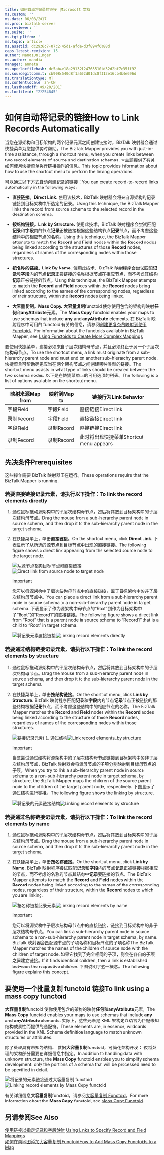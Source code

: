 ```yaml
---
title: 如何自动将记录的链接 |Microsoft 文档
ms.custom: ''
ms.date: 06/08/2017
ms.prod: biztalk-server
ms.reviewer: ''
ms.suite: ''
ms.tgt_pltfrm: ''
ms.topic: article
ms.assetid: dc2926c7-07c2-45d1-afde-d3f894f6b88d
caps.latest.revision: 15
author: MandiOhlinger
ms.author: mandia
manager: anneta
ms.openlocfilehash: dc5ab4e18a291321247655101d32d2bf7e35ff92
ms.sourcegitcommit: cb908c540d8f1a692d01dc8f313e16cb4b4e696d
ms.translationtype: MT
ms.contentlocale: zh-CN
ms.lasthandoff: 09/20/2017
ms.locfileid: "22254845"
---
```

# <a name="how-to-link-records-automatically"></a><span data-ttu-id="d0b2d-102">如何自动将记录的链接</span><span class="sxs-lookup"><span data-stu-id="d0b2d-102">How to Link Records Automatically</span></span>
<span data-ttu-id="d0b2d-103">当您在源架构和目标架构的两个记录元素之间创建链接时，BizTalk 映射器会通过快捷菜单为您提供实时帮助。</span><span class="sxs-lookup"><span data-stu-id="d0b2d-103">The BizTalk Mapper provides you with just-in-time assistance, through a shortcut menu, when you create links between two record elements of source and destination schemas.</span></span> <span data-ttu-id="d0b2d-104">本主题提供了有关如何使用快捷菜单执行链接操作的信息。</span><span class="sxs-lookup"><span data-stu-id="d0b2d-104">This topic provides information about how to use the shortcut menu to perform the linking operations.</span></span>  
  
 <span data-ttu-id="d0b2d-105">可以通过以下方式自动创建记录的链接：</span><span class="sxs-lookup"><span data-stu-id="d0b2d-105">You can create record-to-record links automatically in the following ways:</span></span>  
  
-   <span data-ttu-id="d0b2d-106">**直接链接。**</span><span class="sxs-lookup"><span data-stu-id="d0b2d-106">**Direct Link.**</span></span> <span data-ttu-id="d0b2d-107">使用该技术，BizTalk 映射器会将来自源架构的记录链接到目标架构中所选定的记录。</span><span class="sxs-lookup"><span data-stu-id="d0b2d-107">Using this technique, the BizTalk Mapper links the record from source schema to the selected record in the destination schema.</span></span>  
  
-   <span data-ttu-id="d0b2d-108">**按结构链接。**</span><span class="sxs-lookup"><span data-stu-id="d0b2d-108">**Link by Structure.**</span></span> <span data-ttu-id="d0b2d-109">使用此技术，BizTalk 映射程序会尝试匹配**记录**和**字段**内的节点**记录**正被链接根据这些结构节点**记录**节点，而不考虑这些结构中的相应节点的名称。</span><span class="sxs-lookup"><span data-stu-id="d0b2d-109">Using this technique, the BizTalk Mapper attempts to match the **Record** and **Field** nodes within the **Record** nodes being linked according to the structures of those **Record** nodes, regardless of names of the corresponding nodes within those structures.</span></span>  
  
-   <span data-ttu-id="d0b2d-110">**按名称的链接。**</span><span class="sxs-lookup"><span data-stu-id="d0b2d-110">**Link By Name.**</span></span> <span data-ttu-id="d0b2d-111">使用此技术，BizTalk 映射程序会尝试匹配**记录**和**字段**内的节点**记录**正被链接的名称根据节点在相应节点，而不考虑其结构**记录**正被链接的节点。</span><span class="sxs-lookup"><span data-stu-id="d0b2d-111">Using this technique, the BizTalk Mapper attempts to match the **Record** and **Field** nodes within the **Record** nodes being linked according to the names of the corresponding nodes, regardless of their structure, within the **Record** nodes being linked.</span></span>  
  
-   <span data-ttu-id="d0b2d-112">**大容量复制。**</span><span class="sxs-lookup"><span data-stu-id="d0b2d-112">**Mass Copy.**</span></span> <span data-ttu-id="d0b2d-113">**大容量复制**functoid 使你使用包含的架构的映射**任何**和**anyAttribute**元素。</span><span class="sxs-lookup"><span data-stu-id="d0b2d-113">The **Mass Copy** functoid enables your maps to use schemas that include **any** and **anyAttribute** elements.</span></span> <span data-ttu-id="d0b2d-114">在 BizTalk 映射程序中可用的 functoid 有关的信息，请参阅[创建更复杂的映射到使用 Functoid](../core/using-functoids-to-create-more-complex-mappings.md)。</span><span class="sxs-lookup"><span data-stu-id="d0b2d-114">For information about the functoids available in BizTalk Mapper, see [Using Functoids to Create More Complex Mappings](../core/using-functoids-to-create-more-complex-mappings.md).</span></span>  
  
 <span data-ttu-id="d0b2d-115">要使用快捷菜单，连接必须来自子层次结构母节点，并且必须终止于另一个子层次结构母节点。</span><span class="sxs-lookup"><span data-stu-id="d0b2d-115">To use the shortcut menu, a link must originate from a sub-hierarchy parent node and must end on another sub-hierarchy parent node.</span></span> <span data-ttu-id="d0b2d-116">快捷菜单可帮助确定应当在两个架构节点之间创建哪种类型的链接。</span><span class="sxs-lookup"><span data-stu-id="d0b2d-116">The shortcut menu assists in what type of links should be created between the two schema nodes.</span></span> <span data-ttu-id="d0b2d-117">以下是在快捷菜单上的可用选项的列表。</span><span class="sxs-lookup"><span data-stu-id="d0b2d-117">The following is a list of options available on the shortcut menu.</span></span>  
  
|<span data-ttu-id="d0b2d-118">映射来源</span><span class="sxs-lookup"><span data-stu-id="d0b2d-118">Map from</span></span>|<span data-ttu-id="d0b2d-119">映射到</span><span class="sxs-lookup"><span data-stu-id="d0b2d-119">Map to</span></span>|<span data-ttu-id="d0b2d-120">链接行为</span><span class="sxs-lookup"><span data-stu-id="d0b2d-120">Link Behavior</span></span>|  
|--------------|------------|-------------------|  
|<span data-ttu-id="d0b2d-121">字段</span><span class="sxs-lookup"><span data-stu-id="d0b2d-121">Field</span></span>|<span data-ttu-id="d0b2d-122">字段</span><span class="sxs-lookup"><span data-stu-id="d0b2d-122">Field</span></span>|<span data-ttu-id="d0b2d-123">直接链接</span><span class="sxs-lookup"><span data-stu-id="d0b2d-123">Direct link</span></span>|  
|<span data-ttu-id="d0b2d-124">录制</span><span class="sxs-lookup"><span data-stu-id="d0b2d-124">Record</span></span>|<span data-ttu-id="d0b2d-125">字段</span><span class="sxs-lookup"><span data-stu-id="d0b2d-125">Field</span></span>|<span data-ttu-id="d0b2d-126">直接链接</span><span class="sxs-lookup"><span data-stu-id="d0b2d-126">Direct link</span></span>|  
|<span data-ttu-id="d0b2d-127">字段</span><span class="sxs-lookup"><span data-stu-id="d0b2d-127">Field</span></span>|<span data-ttu-id="d0b2d-128">录制</span><span class="sxs-lookup"><span data-stu-id="d0b2d-128">Record</span></span>|<span data-ttu-id="d0b2d-129">直接链接</span><span class="sxs-lookup"><span data-stu-id="d0b2d-129">Direct link</span></span>|  
|<span data-ttu-id="d0b2d-130">录制</span><span class="sxs-lookup"><span data-stu-id="d0b2d-130">Record</span></span>|<span data-ttu-id="d0b2d-131">录制</span><span class="sxs-lookup"><span data-stu-id="d0b2d-131">Record</span></span>|<span data-ttu-id="d0b2d-132">此时将出现快捷菜单</span><span class="sxs-lookup"><span data-stu-id="d0b2d-132">Shortcut menu appears</span></span>|  
  
## <a name="prerequisites"></a><span data-ttu-id="d0b2d-133">先决条件</span><span class="sxs-lookup"><span data-stu-id="d0b2d-133">Prerequisites</span></span>  
 <span data-ttu-id="d0b2d-134">这些操作需要 BizTalk 映射器正在运行。</span><span class="sxs-lookup"><span data-stu-id="d0b2d-134">These operations require that the BizTalk Mapper is running.</span></span>  
  
### <a name="to-link-the-record-elements-directly"></a><span data-ttu-id="d0b2d-135">若要直接链接记录元素，请执行以下操作：</span><span class="sxs-lookup"><span data-stu-id="d0b2d-135">To link the record elements directly</span></span>  
  
1.  <span data-ttu-id="d0b2d-136">通过鼠标拖动源架构中的子层次结构母节点，然后将其放到目标架构中的子层次结构母节点。</span><span class="sxs-lookup"><span data-stu-id="d0b2d-136">Drag the mouse from a sub-hierarchy parent node in source schema, and then drop it to the sub-hierarchy parent node in the target schema.</span></span>  
  
2.  <span data-ttu-id="d0b2d-137">在快捷菜单上，单击**直接链接**。</span><span class="sxs-lookup"><span data-stu-id="d0b2d-137">On the shortcut menu, click **Direct Link**.</span></span> <span data-ttu-id="d0b2d-138">下表显示了从所选的源节点到目标节点中出现的直接链接。</span><span class="sxs-lookup"><span data-stu-id="d0b2d-138">The following figure shows a direct link appearing from the selected source node to the target node.</span></span>  
  
     <span data-ttu-id="d0b2d-139">![从源节点指向目标节点的直接链接](../core/media/linkrecordelements-directly.gif "Linkrecordelements_directly")</span><span class="sxs-lookup"><span data-stu-id="d0b2d-139">![Direct link from source node to target node](../core/media/linkrecordelements-directly.gif "Linkrecordelements_directly")</span></span>  
  
    > [!IMPORTANT]
    >  <span data-ttu-id="d0b2d-140">您可以将源架构中子层次结构母节点中的直接链接，置于目标架构中的非子层次结构母节点中。</span><span class="sxs-lookup"><span data-stu-id="d0b2d-140">You can place a direct link from a sub-hierarchy parent node in source schema to a non-sub-hierarchy parent node in target schema.</span></span> <span data-ttu-id="d0b2d-141">下表显示了作为源架构中母节点的“Root”到作为目标架构中子“Root”的“Record1”的直接链接。</span><span class="sxs-lookup"><span data-stu-id="d0b2d-141">The following figure shows a direct link from “Root” that is a parent node in source schema to “Record1” that is a child to “Root” in target schema.</span></span>  
  
     <span data-ttu-id="d0b2d-142">![将记录元素直接链接](../core/media/linkrecordelements-directly2.gif "Linkrecordelements_directly2")</span><span class="sxs-lookup"><span data-stu-id="d0b2d-142">![Linking record elements directly](../core/media/linkrecordelements-directly2.gif "Linkrecordelements_directly2")</span></span>  
  
### <a name="to-link-the-record-elements-by-structure"></a><span data-ttu-id="d0b2d-143">若要通过结构链接记录元素，请执行以下操作：</span><span class="sxs-lookup"><span data-stu-id="d0b2d-143">To link the record elements by structure</span></span>  
  
1.  <span data-ttu-id="d0b2d-144">通过鼠标拖动源架构中的子层次结构母节点，然后将其放到目标架构中的子层次结构母节点。</span><span class="sxs-lookup"><span data-stu-id="d0b2d-144">Drag the mouse from a sub-hierarchy parent node in source schema, and then drop it to the sub-hierarchy parent node in the target schema.</span></span>  
  
2.  <span data-ttu-id="d0b2d-145">在快捷菜单上，单击**按结构链接**。</span><span class="sxs-lookup"><span data-stu-id="d0b2d-145">On the shortcut menu, click **Link by Structure**.</span></span> <span data-ttu-id="d0b2d-146">BizTalk 映射程序匹配**记录**和**字段**内的节点**记录**节点正被链接的那些结构根据**记录**节点，而不考虑这些结构中的相应节点的名称。</span><span class="sxs-lookup"><span data-stu-id="d0b2d-146">The BizTalk Mapper matches the **Record** and **Field** nodes within the **Record** nodes being linked according to the structure of those **Record** nodes, regardless of names of the corresponding nodes within those structures.</span></span>  
  
     <span data-ttu-id="d0b2d-147">![链接记录元素) (&#95; 通过结构](../core/media/linkrecordelements-bystructure.gif "Linkrecordelements_bystructure")</span><span class="sxs-lookup"><span data-stu-id="d0b2d-147">![Link record elements&#95;by structure](../core/media/linkrecordelements-bystructure.gif "Linkrecordelements_bystructure")</span></span>  
  
    > [!IMPORTANT]
    >  <span data-ttu-id="d0b2d-148">当您尝试通过结构将源架构中的子层次结构母节点链接到目标架构中的非子层次结构母节点，BizTalk 映射器会将源母节点的子项分别映射到目标母节点的子项。</span><span class="sxs-lookup"><span data-stu-id="d0b2d-148">When you try to link a sub-hierarchy parent node in source schema to a non-sub-hierarchy parent node in target schema, by structure, the BizTalk Mapper maps the children of the source parent node to the children of the target parent node, respectively.</span></span> <span data-ttu-id="d0b2d-149">下图显示了通过结构进行链接。</span><span class="sxs-lookup"><span data-stu-id="d0b2d-149">The following figure shows the linking by structure.</span></span>  
  
     <span data-ttu-id="d0b2d-150">![将记录的元素链接结构](../core/media/linkrecordelements-bystructure2.gif "Linkrecordelements_bystructure2")</span><span class="sxs-lookup"><span data-stu-id="d0b2d-150">![Linking record elements by structure](../core/media/linkrecordelements-bystructure2.gif "Linkrecordelements_bystructure2")</span></span>  
  
### <a name="to-link-the-record-elements-by-name"></a><span data-ttu-id="d0b2d-151">若要通过名称链接记录元素，请执行以下操作：</span><span class="sxs-lookup"><span data-stu-id="d0b2d-151">To link the record elements by name</span></span>  
  
1.  <span data-ttu-id="d0b2d-152">通过鼠标拖动源架构中的子层次结构母节点，然后将其放到目标架构中的子层次结构母节点。</span><span class="sxs-lookup"><span data-stu-id="d0b2d-152">Drag the mouse from a sub-hierarchy parent node in source schema, and then drop it to the sub-hierarchy parent node in the target schema.</span></span>  
  
2.  <span data-ttu-id="d0b2d-153">在快捷菜单上，单击**按名称链接**。</span><span class="sxs-lookup"><span data-stu-id="d0b2d-153">On the shortcut menu, click **Link by Name**.</span></span> <span data-ttu-id="d0b2d-154">BizTalk 映射程序尝试匹配**记录**和**字段**内的节点**记录**正被链接根据相应的节点，而不考虑的名称的节点其结构中**记录**要链接的节点。</span><span class="sxs-lookup"><span data-stu-id="d0b2d-154">The BizTalk Mapper attempts to match the **Record** and **Field** nodes within the **Record** nodes being linked according to the names of the corresponding nodes, regardless of their structure, within the **Record** nodes to which you are linking.</span></span>  
  
     <span data-ttu-id="d0b2d-155">![按名称链接记录元素](../core/media/linkrecordelements-byname.gif "Linkrecordelements_byname")</span><span class="sxs-lookup"><span data-stu-id="d0b2d-155">![Linking record elements by name](../core/media/linkrecordelements-byname.gif "Linkrecordelements_byname")</span></span>  
  
    > [!IMPORTANT]
    >  <span data-ttu-id="d0b2d-156">您可以将源架构中子层次结构母节点中的直接链接，链接到目标架构中的非子层次结构母节点。</span><span class="sxs-lookup"><span data-stu-id="d0b2d-156">You can link a sub-hierarchy parent node in source schema to a non-sub-hierarchy parent node in target schema, by name.</span></span> <span data-ttu-id="d0b2d-157">BizTalk 映射器会匹配源节点的子项名称和目标节点的子项名称</span><span class="sxs-lookup"><span data-stu-id="d0b2d-157">The BizTalk Mapper matches the names of the children of source node with the children of target node.</span></span> <span data-ttu-id="d0b2d-158">如果它找到了完全相同的子项，则会在各自的子项之间建立链接。</span><span class="sxs-lookup"><span data-stu-id="d0b2d-158">If it finds identical children, then a link is established between the respective children.</span></span> <span data-ttu-id="d0b2d-159">下图说明了这一概念。</span><span class="sxs-lookup"><span data-stu-id="d0b2d-159">The following figure explains this concept.</span></span>  
  
## <a name="to-link-using-a-mass-copy-functoid"></a><span data-ttu-id="d0b2d-160">要使用一个批量复制 functoid 链接</span><span class="sxs-lookup"><span data-stu-id="d0b2d-160">To link using a mass copy functoid</span></span>  
 <span data-ttu-id="d0b2d-161">**大容量复制**functoid 使你使用包含的架构的映射**任何**和**anyAttribute**元素。</span><span class="sxs-lookup"><span data-stu-id="d0b2d-161">The **Mass Copy** functoid enables your maps to use schemas that include **any** and **anyAttribute** elements.</span></span> <span data-ttu-id="d0b2d-162">实际上，这些元素是 XML 架构定义语言为匹配未知结构或属性而提供的通配符。</span><span class="sxs-lookup"><span data-stu-id="d0b2d-162">These elements are, in essence, wildcards provided in the XML Schema definition language to match unknown structures or attributes.</span></span>  
  
 <span data-ttu-id="d0b2d-163">除了处理具有未知的结构、 数据**大容量复制**functoid，可简化架构开发： 仅将处理的架构部分需要在详细信息中指定。</span><span class="sxs-lookup"><span data-stu-id="d0b2d-163">In addition to handling data with unknown structure, the **Mass Copy** functoid enables you to simplify schema development: only the portions of a schema that will be processed need to be specified in detail.</span></span>  
  
 <span data-ttu-id="d0b2d-164">![将记录的元素链接通过大容量复制 functoid](../core/media/linkrecordelements-masscopyfunctoid.gif "Linkrecordelements_MassCopyfunctoid")</span><span class="sxs-lookup"><span data-stu-id="d0b2d-164">![Linking record elements by Mass Copy functoid](../core/media/linkrecordelements-masscopyfunctoid.gif "Linkrecordelements_MassCopyfunctoid")</span></span>  
  
 <span data-ttu-id="d0b2d-165">有关详细信息**大容量复制**functoid，请参阅[大容量复制 Functoid](../core/mass-copy-functoid.md)。</span><span class="sxs-lookup"><span data-stu-id="d0b2d-165">For more information about the **Mass Copy** functoid, see [Mass Copy Functoid](../core/mass-copy-functoid.md).</span></span>  
  
## <a name="see-also"></a><span data-ttu-id="d0b2d-166">另请参阅</span><span class="sxs-lookup"><span data-stu-id="d0b2d-166">See Also</span></span>  
 <span data-ttu-id="d0b2d-167">[使用链接以指定记录和字段映射](../core/using-links-to-specify-record-and-field-mappings.md) </span><span class="sxs-lookup"><span data-stu-id="d0b2d-167">[Using Links to Specify Record and Field Mappings](../core/using-links-to-specify-record-and-field-mappings.md) </span></span>  
 [<span data-ttu-id="d0b2d-168">如何在向地图添加大容量复制 Functoid</span><span class="sxs-lookup"><span data-stu-id="d0b2d-168">How to Add Mass Copy Functoids to a Map</span></span>](../core/how-to-add-mass-copy-functoids-to-a-map.md)